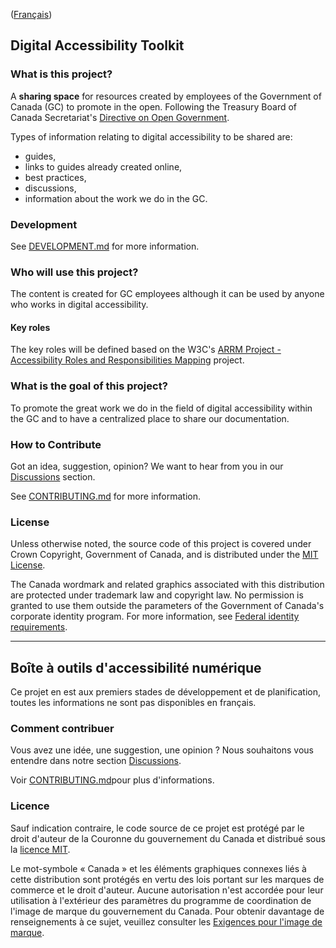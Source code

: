 ([Français](#boîte-à-outils-d'accessibilité-numérique))

## Digital Accessibility Toolkit

### What is this project?

A **sharing space** for resources created by employees of the Government of Canada (GC) to promote in the open. Following the Treasury Board of Canada Secretariat's [Directive on Open Government](https://www.tbs-sct.gc.ca/pol/doc-eng.aspx?id=28108).

Types of information relating to digital accessibility to be shared are:

- guides,
- links to guides already created online,
- best practices,
- discussions,
- information about the work we do in the GC.

### Development

See [DEVELOPMENT.md](DEVELOPMENT.md) for more information.

### Who will use this project?

The content is created for GC employees although it can be used by anyone who works in digital accessibility. 

#### Key roles

The key roles will be defined based on the W3C's [ARRM Project - Accessibility Roles and Responsibilities Mapping](https://www.w3.org/WAI/EO/wiki/ARRM_Project_-_Accessibility_Roles_and_Responsibilities_Mapping) project.

### What is the goal of this project?

To promote the great work we do in the field of digital accessibility within the GC and to have a centralized place to share our documentation.  

### How to Contribute

Got an idea, suggestion, opinion? We want to hear from you in our [Discussions](https://github.com/gc-da11yn/gc-da11yn.github.io/discussions) section.

See [CONTRIBUTING.md](CONTRIBUTING.md) for more information.

### License

Unless otherwise noted, the source code of this project is covered under Crown Copyright, Government of Canada, and is distributed under the [MIT License](LICENSE).

The Canada wordmark and related graphics associated with this distribution are protected under trademark law and copyright law. No permission is granted to use them outside the parameters of the Government of Canada's corporate identity program. For more information, see [Federal identity requirements](https://www.canada.ca/en/treasury-board-secretariat/topics/government-communications/federal-identity-requirements.html).

______________________

## Boîte à outils d'accessibilité numérique

Ce projet en est aux premiers stades de développement et de planification, toutes les informations ne sont pas disponibles en français. 

<!-- TO BE TRANSLATED

### Quel est ce projet?



### Comment ça marche?



### Qui utilisera ce projet?



### Quel est le but de ce projet? 


-->


### Comment contribuer

Vous avez une idée, une suggestion, une opinion ? Nous souhaitons vous entendre dans notre section [Discussions](https://github.com/gc-da11yn/gc-da11yn.github.io/discussions).

Voir [CONTRIBUTING.md](CONTRIBUTING.md)pour plus d'informations.

### Licence

Sauf indication contraire, le code source de ce projet est protégé par le droit d'auteur de la Couronne du gouvernement du Canada et distribué sous la [licence MIT](LICENSE).

Le mot-symbole « Canada » et les éléments graphiques connexes liés à cette distribution sont protégés en vertu des lois portant sur les marques de commerce et le droit d'auteur. Aucune autorisation n'est accordée pour leur utilisation à l'extérieur des paramètres du programme de coordination de l'image de marque du gouvernement du Canada. Pour obtenir davantage de renseignements à ce sujet, veuillez consulter les [Exigences pour l'image de marque](https://www.canada.ca/fr/secretariat-conseil-tresor/sujets/communications-gouvernementales/exigences-image-marque.html).
